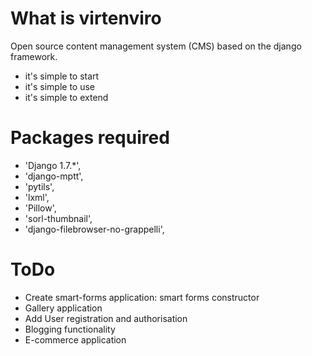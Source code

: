 What is virtenviro
==================

Open source content management system (CMS) based on the django framework.

* it's simple to start
* it's simple to use
* it's simple to extend

Packages required
=================


* 'Django 1.7.*',
* 'django-mptt',
* 'pytils',
* 'lxml',
* 'Pillow',
* 'sorl-thumbnail',
* 'django-filebrowser-no-grappelli',


ToDo
====

* Create smart-forms application: smart forms constructor
* Gallery application
* Add User registration and authorisation
* Blogging functionality
* E-commerce application